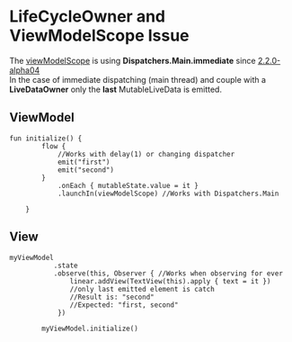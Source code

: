 # LifeCycleOwner and ViewModelScope Issue
The [viewModelScope](https://developer.android.com/jetpack/androidx/releases/lifecycle#2.2.0) is using <b>Dispatchers.Main.immediate</b> since [2.2.0-alpha04](https://developer.android.com/jetpack/androidx/releases/lifecycle#2.2.0-alpha04)</br>
In the case of immediate dispatching (main thread) and couple with a <b>LiveDataOwner</b> only the <b>last</b> MutableLiveData is emitted.

<h2>ViewModel</h2>

```
fun initialize() {
        flow {
            //Works with delay(1) or changing dispatcher
            emit("first")
            emit("second")
        }
            .onEach { mutableState.value = it }
            .launchIn(viewModelScope) //Works with Dispatchers.Main

    }
```

<h2>View</h2>

```
myViewModel
           .state
           .observe(this, Observer { //Works when observing for ever
               linear.addView(TextView(this).apply { text = it })
               //only last emitted element is catch
               //Result is: "second"
               //Expected: "first, second"
            })

        myViewModel.initialize()
        
```
